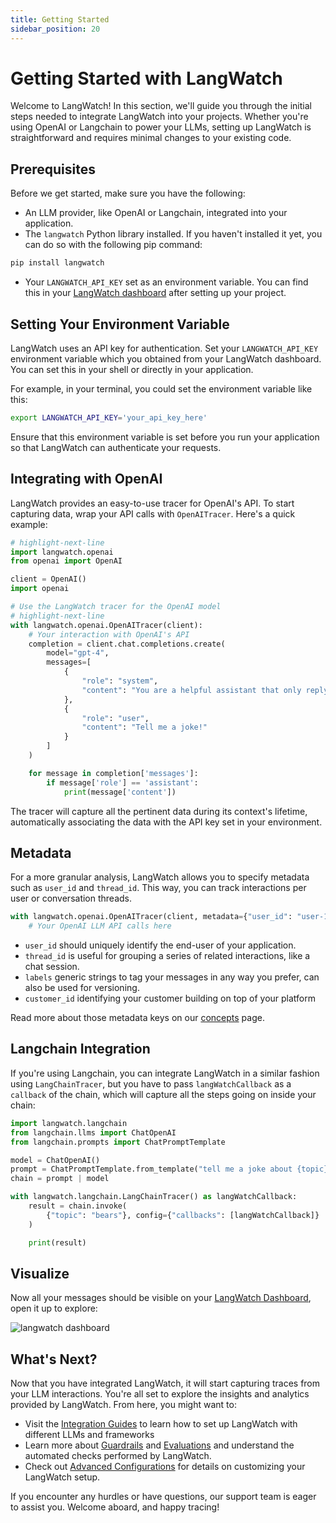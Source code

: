 ```yaml
---
title: Getting Started
sidebar_position: 20
---
```


# Getting Started with LangWatch

Welcome to LangWatch! In this section, we'll guide you through the initial steps needed to integrate LangWatch into your projects. Whether you're using OpenAI or Langchain to power your LLMs, setting up LangWatch is straightforward and requires minimal changes to your existing code.

## Prerequisites

Before we get started, make sure you have the following:

- An LLM provider, like OpenAI or Langchain, integrated into your application.
- The `langwatch` Python library installed. If you haven't installed it yet, you can do so with the following pip command:

```sh
pip install langwatch
```

- Your `LANGWATCH_API_KEY` set as an environment variable. You can find this in your [LangWatch dashboard](https://app.langwatch.ai) after setting up your project.

## Setting Your Environment Variable

LangWatch uses an API key for authentication. Set your `LANGWATCH_API_KEY` environment variable which you obtained from your LangWatch dashboard. You can set this in your shell or directly in your application.

For example, in your terminal, you could set the environment variable like this:

```sh
export LANGWATCH_API_KEY='your_api_key_here'
```

Ensure that this environment variable is set before you run your application so that LangWatch can authenticate your requests.

## Integrating with OpenAI

LangWatch provides an easy-to-use tracer for OpenAI's API. To start capturing data, wrap your API calls with `OpenAITracer`. Here's a quick example:

```python
# highlight-next-line
import langwatch.openai
from openai import OpenAI

client = OpenAI()
import openai

# Use the LangWatch tracer for the OpenAI model
# highlight-next-line
with langwatch.openai.OpenAITracer(client):
    # Your interaction with OpenAI's API
    completion = client.chat.completions.create(
        model="gpt-4",
        messages=[
            {
                "role": "system",
                "content": "You are a helpful assistant that only reply in short tweet-like responses, using lots of emojis.",
            },
            {
                "role": "user",
                "content": "Tell me a joke!"
            }
        ]
    )

    for message in completion['messages']:
        if message['role'] == 'assistant':
            print(message['content'])
```

The tracer will capture all the pertinent data during its context's lifetime, automatically associating the data with the API key set in your environment.

## Metadata

For a more granular analysis, LangWatch allows you to specify metadata such as `user_id` and `thread_id`. This way, you can track interactions per user or conversation threads.

```python
with langwatch.openai.OpenAITracer(client, metadata={"user_id": "user-123", "thread_id": "thread-456"}):
    # Your OpenAI LLM API calls here
```

- `user_id` should uniquely identify the end-user of your application.
- `thread_id` is useful for grouping a series of related interactions, like a chat session.
- `labels` generic strings to tag your messages in any way you prefer, can also be used for versioning.
- `customer_id` identifying your customer building on top of your platform

Read more about those metadata keys on our [concepts](./concepts) page.

## Langchain Integration

If you're using Langchain, you can integrate LangWatch in a similar fashion using `LangChainTracer`, but you have to pass `langWatchCallback` as a `callback` of the chain, which will capture all the steps going on inside your chain:

```python
import langwatch.langchain
from langchain.llms import ChatOpenAI
from langchain.prompts import ChatPromptTemplate

model = ChatOpenAI()
prompt = ChatPromptTemplate.from_template("tell me a joke about {topic}")
chain = prompt | model

with langwatch.langchain.LangChainTracer() as langWatchCallback:
    result = chain.invoke(
        {"topic": "bears"}, config={"callbacks": [langWatchCallback]}
    )

    print(result)
```

## Visualize

Now all your messages should be visible on your [LangWatch Dashboard](https://app.langwatch.ai), open it up to explore:

![langwatch dashboard](@site/static/img/screenshot-messages.png)

## What's Next?

Now that you have integrated LangWatch, it will start capturing traces from your LLM interactions. You're all set to explore the insights and analytics provided by LangWatch. From here, you might want to:

- Visit the [Integration Guides](/docs/category/integration-guides) to learn how to set up LangWatch with different LLMs and frameworks
- Learn more about [Guardrails](#) and [Evaluations](#) and understand the automated checks performed by LangWatch.
- Check out [Advanced Configurations](#) for details on customizing your LangWatch setup.

If you encounter any hurdles or have questions, our support team is eager to assist you. Welcome aboard, and happy tracing!
